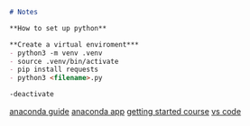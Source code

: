 ```markdown
# Notes

**How to set up python**

**Create a virtual enviroment***
- python3 -m venv .venv
- source .venv/bin/activate
- pip install requests  
- python3 <filename>.py

-deactivate
```
[anaconda guide](https://www.anaconda.com/docs/tools/working-with-conda/ide-tutorials/vscode)
[anaconda app](https://anaconda.com/app/)
[getting started course](https://learning.anaconda.com/courses/get-started-with-anaconda)
[vs code](https://code.visualstudio.com/docs/python/environments)